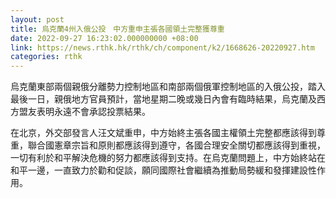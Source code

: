 ```yaml
---
layout: post
title: 烏克蘭4州入俄公投　中方重申主張各國領土完整獲尊重
date: 2022-09-27 16:23:02.000000000 +08:00
link: https://news.rthk.hk/rthk/ch/component/k2/1668626-20220927.htm
categories: rthk
---
```


烏克蘭東部兩個親俄分離勢力控制地區和南部兩個俄軍控制地區的入俄公投，踏入最後一日，親俄地方官員預計，當地星期二晚或幾日內會有臨時結果，烏克蘭及西方盟友表明永遠不會承認投票結果。

在北京，外交部發言人汪文斌重申，中方始終主張各國主權領土完整都應該得到尊重，聯合國憲章宗旨和原則都應該得到遵守，各國合理安全關切都應該得到重視，一切有利於和平解決危機的努力都應該得到支持。在烏克蘭問題上，中方始終站在和平一邊，一直致力於勸和促談，願同國際社會繼續為推動局勢緩和發揮建設性作用。
